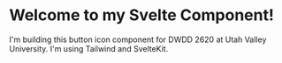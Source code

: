 # Welcome to my Svelte Component!

I'm building this button icon component for DWDD 2620 at Utah Valley University. I'm using Tailwind and SvelteKit.

